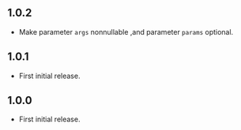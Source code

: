## 1.0.2
* Make parameter `args` nonnullable ,and parameter `params` optional.
## 1.0.1

* First initial release.
## 1.0.0

* First initial release.
